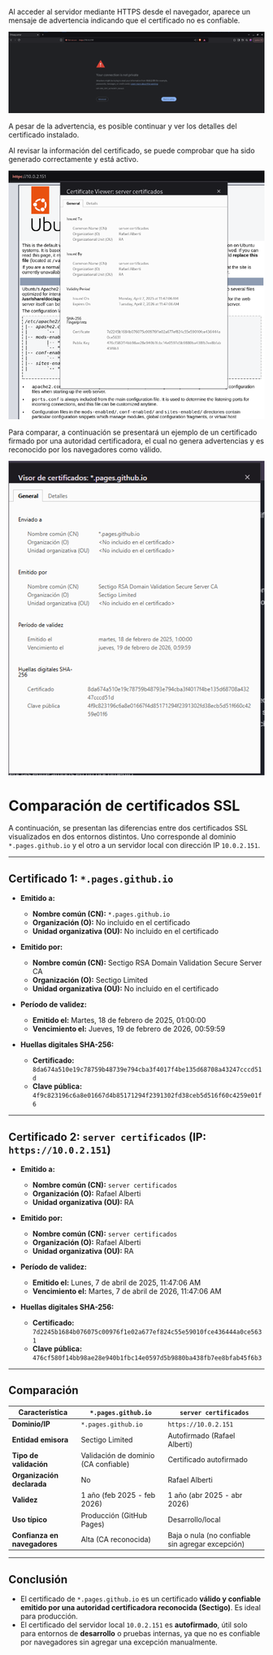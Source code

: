 
Al acceder al servidor mediante HTTPS desde el navegador, aparece un mensaje de advertencia indicando que el certificado no es confiable.

![Advertencia](/img/image.png)

A pesar de la advertencia, es posible continuar y ver los detalles del certificado instalado.

Al revisar la información del certificado, se puede comprobar que ha sido generado correctamente y está activo.

![Certificado1](/img/image1.png)

Para comparar, a continuación se presentará un ejemplo de un certificado firmado por una autoridad certificadora, el cual no genera advertencias y es reconocido por los navegadores como válido.

![Certificado2](/img/image2.png)


# Comparación de certificados SSL

A continuación, se presentan las diferencias entre dos certificados SSL visualizados en dos entornos distintos. Uno corresponde al dominio `*.pages.github.io` y el otro a un servidor local con dirección IP `10.0.2.151`.

---

##  Certificado 1: `*.pages.github.io`

- **Emitido a:**
  - **Nombre común (CN):** `*.pages.github.io`
  - **Organización (O):** No incluido en el certificado
  - **Unidad organizativa (OU):** No incluido en el certificado

- **Emitido por:**
  - **Nombre común (CN):** Sectigo RSA Domain Validation Secure Server CA
  - **Organización (O):** Sectigo Limited
  - **Unidad organizativa (OU):** No incluido en el certificado

- **Período de validez:**
  - **Emitido el:** Martes, 18 de febrero de 2025, 01:00:00
  - **Vencimiento el:** Jueves, 19 de febrero de 2026, 00:59:59

- **Huellas digitales SHA-256:**
  - **Certificado:** `8da674a510e19c78759b48739e794cba3f4017f4be135d68708a43247cccd51d`
  - **Clave pública:** `4f9c823196c6a8e01667d4b85171294f2391302fd38ceb5d516f60c4259e01f6`

---

##  Certificado 2: `server certificados` (IP: `https://10.0.2.151`)

- **Emitido a:**
  - **Nombre común (CN):** `server certificados`
  - **Organización (O):** Rafael Alberti
  - **Unidad organizativa (OU):** RA

- **Emitido por:**
  - **Nombre común (CN):** `server certificados`
  - **Organización (O):** Rafael Alberti
  - **Unidad organizativa (OU):** RA

- **Período de validez:**
  - **Emitido el:** Lunes, 7 de abril de 2025, 11:47:06 AM
  - **Vencimiento el:** Martes, 7 de abril de 2026, 11:47:06 AM

- **Huellas digitales SHA-256:**
  - **Certificado:** `7d2245b1684b076075c00976f1e02a677ef824c55e59010fce436444a0ce5631`
  - **Clave pública:** `476cf580f14bb98ae28e940b1fbc14e0597d5b9880ba438fb7ee8bfab45f6b3`

---

##  Comparación

| Característica              | `*.pages.github.io`                                  | `server certificados`                                |
|----------------------------|-------------------------------------------------------|------------------------------------------------------|
| **Dominio/IP**             | `*.pages.github.io`                                   | `https://10.0.2.151`                                 |
| **Entidad emisora**        | Sectigo Limited                                       | Autofirmado (Rafael Alberti)                         |
| **Tipo de validación**     | Validación de dominio (CA confiable)                  | Certificado autofirmado                              |
| **Organización declarada** | No                                                   | Rafael Alberti                                       |
| **Validez**                | 1 año (feb 2025 - feb 2026)                           | 1 año (abr 2025 - abr 2026)                          |
| **Uso típico**             | Producción (GitHub Pages)                             | Desarrollo/local                                     |
| **Confianza en navegadores** | Alta (CA reconocida)                              | Baja o nula (no confiable sin agregar excepción)     |

---

## Conclusión

- El certificado de `*.pages.github.io` es un certificado **válido y confiable emitido por una autoridad certificadora reconocida (Sectigo)**. Es ideal para producción.
- El certificado del servidor local `10.0.2.151` es **autofirmado**, útil solo para entornos de **desarrollo** o pruebas internas, ya que no es confiable por navegadores sin agregar una excepción manualmente.

